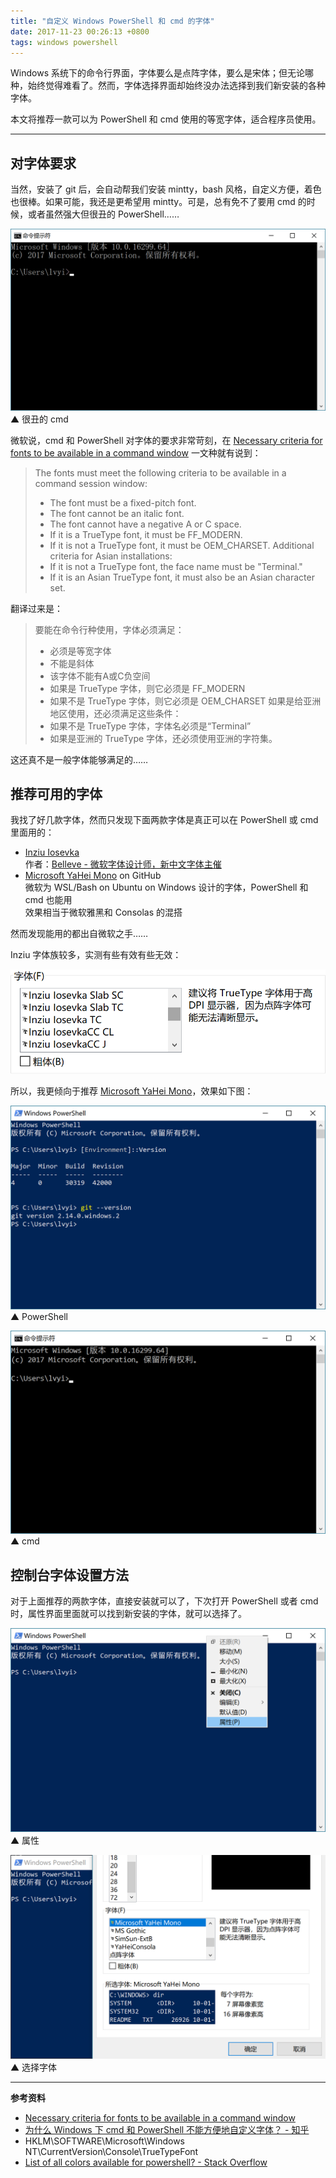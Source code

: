 ```yaml
---
title: "自定义 Windows PowerShell 和 cmd 的字体"
date: 2017-11-23 00:26:13 +0800
tags: windows powershell
---
```


Windows 系统下的命令行界面，字体要么是点阵字体，要么是宋体；但无论哪种，始终觉得难看了。然而，字体选择界面却始终没办法选择到我们新安装的各种字体。

本文将推荐一款可以为 PowerShell 和 cmd 使用的等宽字体，适合程序员使用。

---

<p id="toc"></p>

## 对字体要求

当然，安装了 git 后，会自动帮我们安装 mintty，bash 风格，自定义方便，着色也很棒。如果可能，我还是更希望用 mintty。可是，总有免不了要用 cmd 的时候，或者虽然强大但很丑的 PowerShell……

![](/static/posts/2017-11-23-00-01-33.png)  
▲ 很丑的 cmd

微软说，cmd 和 PowerShell 对字体的要求非常苛刻，在 [Necessary criteria for fonts to be available in a command window](https://support.microsoft.com/zh-cn/help/247815/necessary-criteria-for-fonts-to-be-available-in-a-command-window) 一文种就有说到：

> The fonts must meet the following criteria to be available in a command session window:
> - The font must be a fixed-pitch font.
> - The font cannot be an italic font.
> - The font cannot have a negative A or C space.
> - If it is a TrueType font, it must be FF_MODERN.
> - If it is not a TrueType font, it must be OEM_CHARSET.
> Additional criteria for Asian installations:
> - If it is not a TrueType font, the face name must be "Terminal."
> - If it is an Asian TrueType font, it must also be an Asian character set.

翻译过来是：

> 要能在命令行种使用，字体必须满足：
> - 必须是等宽字体
> - 不能是斜体
> - 该字体不能有A或C负空间
> - 如果是 TrueType 字体，则它必须是 FF_MODERN
> - 如果不是 TrueType 字体，则它必须是 OEM_CHARSET
> 如果是给亚洲地区使用，还必须满足这些条件：
> - 如果不是 TrueType 字体，字体名必须是“Terminal”
> - 如果是亚洲的 TrueType 字体，还必须使用亚洲的字符集。

这还真不是一般字体能够满足的……

## 推荐可用的字体

我找了好几款字体，然而只发现下面两款字体是真正可以在 PowerShell 或 cmd 里面用的：

- [Inziu Iosevka](https://be5invis.github.io/Iosevka/inziu.html)  
作者：[Belleve - 微软字体设计师，新中文字体主催](https://www.zhihu.com/people/be5invis)
- [Microsoft YaHei Mono](https://github.com/Microsoft/BashOnWindows/files/1362006/Microsoft.YaHei.Mono.zip) on GitHub  
微软为 WSL/Bash on Ubuntu on Windows 设计的字体，PowerShell 和 cmd 也能用  
效果相当于微软雅黑和 Consolas 的混搭

然而发现能用的都出自微软之手……

Inziu 字体族较多，实测有些有效有些无效：

![](/static/posts/2017-11-23-00-16-27.png)

所以，我更倾向于推荐 [Microsoft YaHei Mono](https://github.com/Microsoft/BashOnWindows/files/1362006/Microsoft.YaHei.Mono.zip)，效果如下图：

![](/static/posts/2017-11-23-00-24-33.png)  
▲ PowerShell

![](/static/posts/2017-11-22-23-14-57.png)  
▲ cmd

## 控制台字体设置方法

对于上面推荐的两款字体，直接安装就可以了，下次打开 PowerShell 或者 cmd 时，属性界面里面就可以找到新安装的字体，就可以选择了。

![](/static/posts/2017-11-23-00-20-34.png)  
▲ 属性

![](/static/posts/2017-11-23-00-21-14.png)  
▲ 选择字体

---

**参考资料**

- [Necessary criteria for fonts to be available in a command window](https://support.microsoft.com/zh-cn/help/247815/necessary-criteria-for-fonts-to-be-available-in-a-command-window)
- [为什么 Windows 下 cmd 和 PowerShell 不能方便地自定义字体？ - 知乎](https://www.zhihu.com/question/36344262)
- HKLM\SOFTWARE\Microsoft\Windows NT\CurrentVersion\Console\TrueTypeFont
- [List of all colors available for powershell? - Stack Overflow](https://stackoverflow.com/questions/20541456/list-of-all-colors-available-for-powershell)
